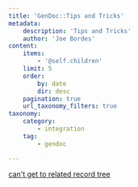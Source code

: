 ```yaml
---
title: 'GenDoc::Tips and Tricks'
metadata:
    description: 'Tips and Tricks'
    author: 'Joe Bordes'
content:
    items:
        - '@self.children'
    limit: 5
    order:
        by: date
        dir: desc
    pagination: true
    url_taxonomy_filters: true
taxonomy:
    category:
        - integration
    tag:
        - gendoc

---
```


[can't get to related record tree](https://discussions.corebos.org/showthread.php?tid=1615)